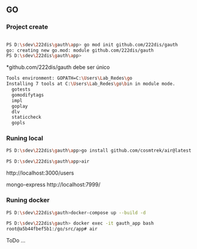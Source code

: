 ## GO 

### Project create 

```bash

PS D:\sdev\222dis\gauth\app> go mod init github.com/222dis/gauth
go: creating new go.mod: module github.com/222dis/gauth
PS D:\sdev\222dis\gauth\app>
```
*github.com/222dis/gauth debe ser único


```bash
Tools environment: GOPATH=C:\Users\Lab_Redes\go
Installing 7 tools at C:\Users\Lab_Redes\go\bin in module mode.
  gotests
  gomodifytags
  impl
  goplay
  dlv
  staticcheck
  gopls


```

### Runing local  


```bash
PS D:\sdev\222dis\gauth\app>go install github.com/cosmtrek/air@latest

PS D:\sdev\222dis\gauth\app>air

```

http://localhost:3000/users

mongo-express 
http://localhost:7999/

### Runing docker  

```bash
PS D:\sdev\222dis\gauth>docker-compose up --build -d

PS D:\sdev\222dis\gauth> docker exec -it gauth_app bash
root@a5b44fbef5b1:/go/src/app# air

```

ToDo ...




